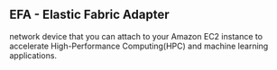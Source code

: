EFA - Elastic Fabric Adapter
---

network device that you can attach to your Amazon EC2 instance to accelerate High-Performance Computing(HPC) and machine learning applications.
